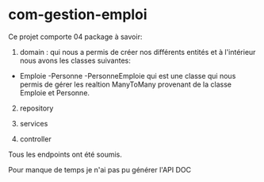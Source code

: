 # com-gestion-emploi
Ce projet comporte 04 package à savoir:
 1. domain : qui nous a permis de créer nos différents entités et à l'intérieur nous avons les classes suivantes:
   - Emploie
   -Personne
   -PersonneEmploie qui est une classe qui nous permis de gérer les realtion ManyToMany provenant de la classe Emploie et Personne.
2. repository

3. services

4. controller

Tous les endpoints ont été soumis.

Pour manque de temps je n'ai pas pu générer l'API DOC
